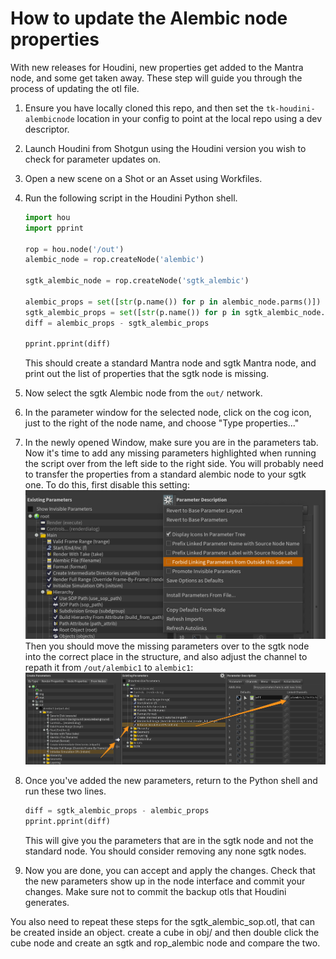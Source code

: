 # How to update the Alembic node properties

With new releases for Houdini, new properties get added to the Mantra node, and some get taken away.
These step will guide you through the process of updating the otl file.

1. Ensure you have locally cloned this repo, and then set the `tk-houdini-alembicnode` location in your config to point at the local repo using a dev descriptor.

2. Launch Houdini from Shotgun using the Houdini version you wish to check for parameter updates on.

3. Open a new scene on a Shot or an Asset using Workfiles.

4. Run the following script in the Houdini Python shell.
    ```python
    import hou
    import pprint

    rop = hou.node('/out')
    alembic_node = rop.createNode('alembic')

    sgtk_alembic_node = rop.createNode('sgtk_alembic')

    alembic_props = set([str(p.name()) for p in alembic_node.parms()])
    sgtk_alembic_props = set([str(p.name()) for p in sgtk_alembic_node.parms()])
    diff = alembic_props - sgtk_alembic_props

    pprint.pprint(diff)
    ```
    This should create a standard Mantra node and sgtk Mantra node, and print out the list of properties that the sgtk node is missing.

5. Now select the sgtk Alembic node from the `out/` network.

6. In the parameter window for the selected node, click on the cog icon, just to the right of the node name, and choose "Type properties..."

7. In the newly opened Window, make sure you are in the parameters tab. Now it's time to add any missing parameters
highlighted when running the script over from the left side to the right side. You will probably need to transfer the properties from a standard alembic node to your sgtk one. To do this, first disable this setting:
![](forbid_linking.png)
Then you should move the missing parameters over to the sgtk node into the correct place in the structure, and also adjust the channel to repath it from `/out/alembic1` to `alembic1`:
![](move_parameter.png)

8. Once you've added the new parameters, return to the Python shell and run these two lines.
    ```python
    diff = sgtk_alembic_props - alembic_props
    pprint.pprint(diff)
    ```
    This will give you the parameters that are in the sgtk node and not the standard node. You should consider removing any none sgtk nodes.

9. Now you are done, you can accept and apply the changes. Check that the new parameters show up in the node interface and commit your changes. Make sure not to commit the backup otls that Houdini generates.

You also need to repeat these steps for the sgtk_alembic_sop.otl, that can be created inside an object.
create a cube in obj/ and then double click the cube node and create an sgtk and rop_alembic node and compare the two.

